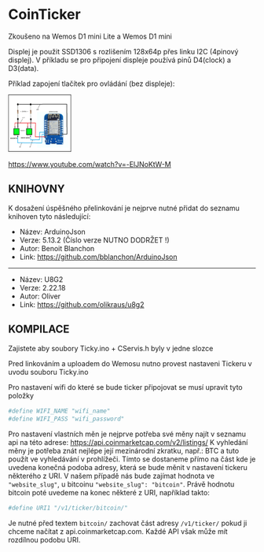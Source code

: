 # CoinTicker

Zkoušeno na Wemos D1 mini Lite a Wemos D1 mini

Displej je použit SSD1306 s rozlišením 128x64p přes linku I2C (4pinový displej).
V příkladu se pro připojení displeje používá pinů D4(clock) a D3(data).

Příklad zapojení tlačítek pro ovládání (bez displeje):

<p align="left">
  <img width="128" height="116" src="https://github.com/Fractvival/CoinTicker/blob/master/Images/ct-layout.png">
</p>

https://www.youtube.com/watch?v=-ElJNoKtW-M


KNIHOVNY
--------

K dosažení úspěšného přelinkování je nejprve nutné přidat do seznamu knihoven tyto následující:
- Název: ArduinoJson
- Verze: 5.13.2 (Číslo verze NUTNO DODRŽET !)
- Autor: Benoit Blanchon
- Link: https://github.com/bblanchon/ArduinoJson
------------
- Název: U8G2
- Verze: 2.22.18
- Autor: Oliver
- Link: https://github.com/olikraus/u8g2

KOMPILACE
---------
Zajistete aby soubory Ticky.ino + CServis.h byly v jedne slozce

Pred linkováním a uploadem do Wemosu nutno provest nastaveni Tickeru v uvodu souboru Ticky.ino

Pro nastavení wifi do které se bude ticker připojovat se musí upravit tyto položky
  ```ruby
  #define WIFI_NAME "wifi_name"
  #define WIFI_PASS "wifi_password"
  ```
Pro nastavení vlastních měn je nejprve potřeba své měny najít v seznamu api na této adrese:
  https://api.coinmarketcap.com/v2/listings/
K vyhledání měny je potřeba znát nejlépe její mezinárodní zkratku, např.: BTC a tuto použít ve vyhledávání v prohlížeči.
Tímto se dostaneme přímo na část kde je uvedena konečná podoba adresy, která se bude měnit v nastavení tickeru některého z URI.
V našem případě nás bude zajímat hodnota ve ```"website_slug"```, u bitcoinu ```"website_slug": "bitcoin"```. 
Právě hodnotu bitcoin poté uvedeme na konec některé z URI, například takto:
  ```ruby
  #define URI1 "/v1/ticker/bitcoin/"
  ```
Je nutné před textem ```bitcoin/``` zachovat část adresy ```/v1/ticker/``` pokud ji chceme načítat z api.coinmarketcap.com.
Každé API však může mít rozdílnou podobu URI.

